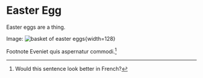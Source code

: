 # Easter Egg

Easter eggs are a thing.

Image:
![basket of easter eggs](https://upload.wikimedia.org/wikipedia/commons/archive/5/54/20070409184559%21Bg-easter-eggs.jpg){width=128}

Footnote
Eveniet quis aspernatur commodi.[^1]

[^1]: Would this sentence look better in French?